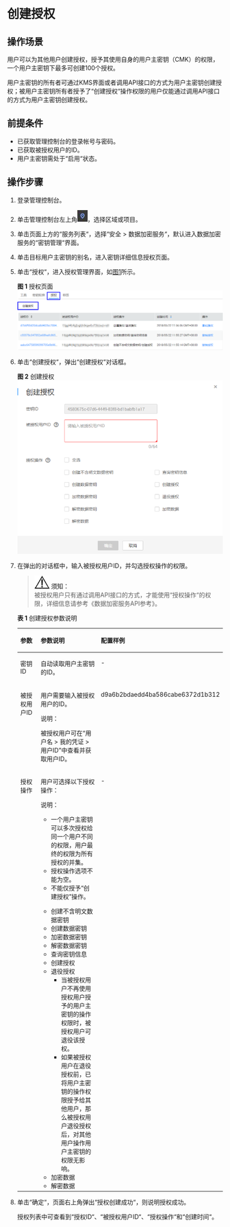 # 创建授权<a name="dew_01_0096"></a>

## 操作场景<a name="s170881a6a707402e9711b286f578c1e2"></a>

用户可以为其他用户创建授权，授予其使用自身的用户主密钥（CMK）的权限，一个用户主密钥下最多可创建100个授权。

用户主密钥的所有者可通过KMS界面或者调用API接口的方式为用户主密钥创建授权；被用户主密钥所有者授予了“创建授权“操作权限的用户仅能通过调用API接口的方式为用户主密钥创建授权。

## 前提条件<a name="sf313f71716e4464a818c0f21fadd47c2"></a>

-   已获取管理控制台的登录帐号与密码。
-   已获取被授权用户的ID。
-   用户主密钥需处于“启用“状态。

## 操作步骤<a name="sb242aca4faed47a3a2cda38b7e2aea4f"></a>

1.  登录管理控制台。
2.  单击管理控制台左上角![](figures/icon_region.png)，选择区域或项目。
3.  单击页面上方的“服务列表“，选择“安全  \>  数据加密服务“，默认进入数据加密服务的“密钥管理“界面。
4.  单击目标用户主密钥的别名，进入密钥详细信息授权页面。
5.  单击“授权“，进入授权管理界面，如[图1](#f5d157209711840d08c6566e199c19eb3)所示。

    **图 1**  授权页面<a name="f5d157209711840d08c6566e199c19eb3"></a>  
    ![](figures/授权页面.png "授权页面")

6.  单击“创建授权“，弹出“创建授权“对话框。

    **图 2**  创建授权<a name="fa4eeed0ec85a47dcaa4c2ce17a4d250c"></a>  
    ![](figures/创建授权.png "创建授权")

7.  在弹出的对话框中，输入被授权用户ID，并勾选授权操作的权限。

    >![](public_sys-resources/icon-notice.gif) **须知：**   
    >被授权用户只有通过调用API接口的方式，才能使用“授权操作“的权限，详细信息请参考《数据加密服务API参考》。  

    **表 1**  创建授权参数说明

    <a name="t4212c2dc877a41ba8f1db3dfa2ed7575"></a>
    <table><thead align="left"><tr id="r5262aa06f29a4aeeb12b8c7ea5c1d163"><th class="cellrowborder" valign="top" width="20.79%" id="mcps1.2.4.1.1"><p id="ab97745e4ff174dd29475988b7daf3922"><a name="ab97745e4ff174dd29475988b7daf3922"></a><a name="ab97745e4ff174dd29475988b7daf3922"></a>参数</p>
    </th>
    <th class="cellrowborder" valign="top" width="57.769999999999996%" id="mcps1.2.4.1.2"><p id="ab176e626317848caaa985a1979e5db60"><a name="ab176e626317848caaa985a1979e5db60"></a><a name="ab176e626317848caaa985a1979e5db60"></a>参数说明</p>
    </th>
    <th class="cellrowborder" valign="top" width="21.44%" id="mcps1.2.4.1.3"><p id="a72df5ce3d23d45a8999ab453fe800b59"><a name="a72df5ce3d23d45a8999ab453fe800b59"></a><a name="a72df5ce3d23d45a8999ab453fe800b59"></a>配置样例</p>
    </th>
    </tr>
    </thead>
    <tbody><tr id="r4a57aee49c6b4a579be085eabd44a778"><td class="cellrowborder" valign="top" width="20.79%" headers="mcps1.2.4.1.1 "><p id="ab085321ae0cd4783a3aa0f1c85278d53"><a name="ab085321ae0cd4783a3aa0f1c85278d53"></a><a name="ab085321ae0cd4783a3aa0f1c85278d53"></a>密钥ID</p>
    </td>
    <td class="cellrowborder" valign="top" width="57.769999999999996%" headers="mcps1.2.4.1.2 "><p id="acd376c88444f4f048f17c5e61835b590"><a name="acd376c88444f4f048f17c5e61835b590"></a><a name="acd376c88444f4f048f17c5e61835b590"></a>自动读取用户主密钥的ID。</p>
    </td>
    <td class="cellrowborder" valign="top" width="21.44%" headers="mcps1.2.4.1.3 "><p id="a354bd9e908d54d9597cc6a7b0f12e4bd"><a name="a354bd9e908d54d9597cc6a7b0f12e4bd"></a><a name="a354bd9e908d54d9597cc6a7b0f12e4bd"></a>-</p>
    </td>
    </tr>
    <tr id="r4fb10fcf85c849c29507a3b0ce6f645d"><td class="cellrowborder" valign="top" width="20.79%" headers="mcps1.2.4.1.1 "><p id="a8d46919401884d64880d59cc86be2191"><a name="a8d46919401884d64880d59cc86be2191"></a><a name="a8d46919401884d64880d59cc86be2191"></a>被授权用户ID</p>
    </td>
    <td class="cellrowborder" valign="top" width="57.769999999999996%" headers="mcps1.2.4.1.2 "><p id="a99a6774bc91d4d1d99d5dd858d393a13"><a name="a99a6774bc91d4d1d99d5dd858d393a13"></a><a name="a99a6774bc91d4d1d99d5dd858d393a13"></a>用户需要输入被授权用户的ID。</p>
    <div class="note" id="n35e82e6823ec4d9cb8b1b70bdf2c765b"><a name="n35e82e6823ec4d9cb8b1b70bdf2c765b"></a><a name="n35e82e6823ec4d9cb8b1b70bdf2c765b"></a><span class="notetitle"> 说明： </span><div class="notebody"><p id="a73e6473929d440dfa4cece572caae6cc"><a name="a73e6473929d440dfa4cece572caae6cc"></a><a name="a73e6473929d440dfa4cece572caae6cc"></a>被授权用户可在<span class="menucascade" id="m75bfb647d08640a9aeea36cbd220ecdc"><a name="m75bfb647d08640a9aeea36cbd220ecdc"></a><a name="m75bfb647d08640a9aeea36cbd220ecdc"></a>“<span class="uicontrol" id="ue47aca53770a43028548aea20fa91c54"><a name="ue47aca53770a43028548aea20fa91c54"></a><a name="ue47aca53770a43028548aea20fa91c54"></a>用户名</span> &gt; <span class="uicontrol" id="ua6f6266153434334bddfee705597bae7"><a name="ua6f6266153434334bddfee705597bae7"></a><a name="ua6f6266153434334bddfee705597bae7"></a>我的凭证</span> &gt; <span class="uicontrol" id="u4f036ea7dfac40c384f5235eef55d66b"><a name="u4f036ea7dfac40c384f5235eef55d66b"></a><a name="u4f036ea7dfac40c384f5235eef55d66b"></a>用户ID</span>”</span>中查看并获取用户ID。</p>
    </div></div>
    </td>
    <td class="cellrowborder" valign="top" width="21.44%" headers="mcps1.2.4.1.3 "><p id="ad560eb516efc49cfa4bf4d9865418dd1"><a name="ad560eb516efc49cfa4bf4d9865418dd1"></a><a name="ad560eb516efc49cfa4bf4d9865418dd1"></a>d9a6b2bdaedd4ba586cabe6372d1b312</p>
    </td>
    </tr>
    <tr id="r1326823b950b4491a67e426a2680c6bf"><td class="cellrowborder" valign="top" width="20.79%" headers="mcps1.2.4.1.1 "><p id="a1546b8eed079445ea3b1868f818806e6"><a name="a1546b8eed079445ea3b1868f818806e6"></a><a name="a1546b8eed079445ea3b1868f818806e6"></a>授权操作</p>
    </td>
    <td class="cellrowborder" valign="top" width="57.769999999999996%" headers="mcps1.2.4.1.2 "><p id="a28343bfa69dc45eb9089ecb601d9c343"><a name="a28343bfa69dc45eb9089ecb601d9c343"></a><a name="a28343bfa69dc45eb9089ecb601d9c343"></a>用户可选择以下授权操作：</p>
    <div class="note" id="n3bc68b5a19d8473894309fdf6b6316b9"><a name="n3bc68b5a19d8473894309fdf6b6316b9"></a><a name="n3bc68b5a19d8473894309fdf6b6316b9"></a><span class="notetitle"> 说明： </span><div class="notebody"><a name="u8eb0a85047d0421398ecdd1e941d4a0a"></a><a name="u8eb0a85047d0421398ecdd1e941d4a0a"></a><ul id="u8eb0a85047d0421398ecdd1e941d4a0a"><li>一个用户主密钥可以多次授权给同一个用户不同的权限，用户最终的权限为所有授权的并集。</li><li>授权操作选项不能为空。</li><li>不能仅授予<span class="uicontrol" id="u11257a3122eb4647b903e0b8b400c092"><a name="u11257a3122eb4647b903e0b8b400c092"></a><a name="u11257a3122eb4647b903e0b8b400c092"></a>“创建授权”</span>操作。</li></ul>
    </div></div>
    <a name="u679e0ae81b6b4c78ba3d1dcf99d6ba76"></a><a name="u679e0ae81b6b4c78ba3d1dcf99d6ba76"></a><ul id="u679e0ae81b6b4c78ba3d1dcf99d6ba76"><li>创建不含明文数据密钥</li><li>创建数据密钥</li><li>加密数据密钥</li><li>解密数据密钥</li><li>查询密钥信息</li><li>创建授权</li><li>退役授权<a name="ub6297e776ce6471580561e39830e3fc0"></a><a name="ub6297e776ce6471580561e39830e3fc0"></a><ul id="ub6297e776ce6471580561e39830e3fc0"><li>当被授权用户不再使用授权用户授予的用户主密钥的操作权限时，被授权用户可退役该授权。</li><li>如果被授权用户在退役授权前，已将用户主密钥的操作权限授予给其他用户，那么被授权用户退役授权后，对其他用户操作用户主密钥的权限无影响。</li></ul>
    </li><li>加密数据</li><li>解密数据</li></ul>
    </td>
    <td class="cellrowborder" valign="top" width="21.44%" headers="mcps1.2.4.1.3 "><p id="a9eeada0fea5a47b181fd7672519a87f0"><a name="a9eeada0fea5a47b181fd7672519a87f0"></a><a name="a9eeada0fea5a47b181fd7672519a87f0"></a>-</p>
    </td>
    </tr>
    </tbody>
    </table>

8.  单击“确定“，页面右上角弹出“授权创建成功“，则说明授权成功。

    授权列表中可查看到“授权ID“、“被授权用户ID“、“授权操作“和“创建时间“。


